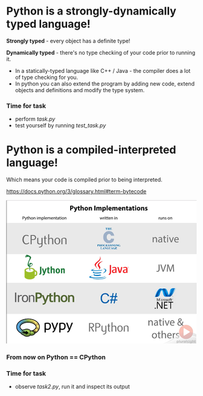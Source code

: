 # Python is a strongly-dynamically typed language!  
**Strongly typed** - every object has a definite type!  
  
**Dynamically typed** - there's no type checking of your code prior to running it.  
 - In a statically-typed language like C++ / Java - the compiler does a lot of type checking for you.  
 - In python you can also extend the program by adding new code, extend objects and definitions and modify the type system.
### Time for task
- perform *task.py*
- test yourself by running *test_task.py*

# Python is a compiled-interpreted language!
Which means your code is compiled prior to being interpreted.

https://docs.python.org/3/glossary.html#term-bytecode

![enter image description here](/images/image001.png)


### From now on Python == CPython
### Time for task
- observe *task2.py*, run it and inspect its output
<!--stackedit_data:
eyJoaXN0b3J5IjpbNzU1NzcwODUyLDQxOTk5MTA1MiwxNzE4OD
Q4NTk3XX0=
-->